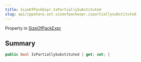 ```yaml
---
title: SizeOfPackExpr.IsPartiallySubstituted
slug: api/cppsharp.ast.sizeofpackexpr.ispartiallysubstituted
---
```

Property in [SizeOfPackExpr](/api/cppsharp/ast/sizeofpackexpr)

## Summary



```csharp
public bool IsPartiallySubstituted { get; set; }
```

